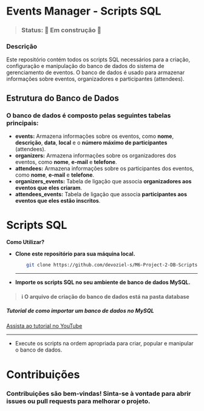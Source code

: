 # Events Manager - Scripts SQL

> ### Status: 🚧 Em construção 🚧

### Descrição
Este repositório contém todos os scripts SQL necessários para a criação, configuração e manipulação do banco de dados do sistema de gerenciamento de eventos. O banco de dados é usado para armazenar informações sobre eventos, organizadores e participantes (attendees).

## Estrutura do Banco de Dados
### O banco de dados é composto pelas seguintes tabelas principais:

- **events:** Armazena informações sobre os eventos, como **nome**, **descrição**, **data**, **local** e o **número máximo de participantes** (attendees).
- **organizers:** Armazena informações sobre os organizadores dos eventos, como **nome**, **e-mail** e **telefone**.
- **attendees:** Armazena informações sobre os participantes dos eventos, como **nome**, **e-mail** e **telefone**.
- **organizers_events:** Tabela de ligação que associa **organizadores aos eventos que eles criaram**.
- **attendees_events:** Tabela de ligação que associa **participantes aos eventos que eles estão inscritos**.
  
# Scripts SQL
**Como Utilizar?**
- **Clone este repositório para sua máquina local.**
  
  ```bash
      git clone https://github.com/devoziel-s/M6-Project-2-DB-Scripts.git
  ```
  ---
- **Importe os scripts SQL no seu ambiente de banco de dados MySQL.**
> #### ℹ️ O arquivo de criação do banco de dados está na pasta **database**

##### Tutorial de como importar um banco de dados no MySQL
  
[Assista ao tutorial no YouTube](https://www.youtube.com/watch?v=016N1WIyKdQ)

---

- Execute os scripts na ordem apropriada para criar, popular e manipular o banco de dados.
# Contribuições

### Contribuições são bem-vindas! Sinta-se à vontade para abrir issues ou pull requests para melhorar o projeto.
